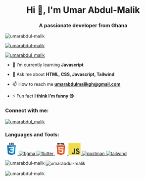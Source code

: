 <h1 align="center">Hi 👋, I'm Umar Abdul-Malik</h1>
<h3 align="center">A passionate developer from Ghana</h3>

<p align="left"> <img src="https://komarev.com/ghpvc/?username=umarabdul-malik&label=Profile%20views&color=0e75b6&style=flat" alt="umarabdul-malik" /> </p>

<p align="left"> <a href="https://github.com/ryo-ma/github-profile-trophy"><img src="https://github-profile-trophy.vercel.app/?username=umarabdul-malik" alt="umarabdul-malik" /></a> </p>

<p align="left"> <a href="https://twitter.com/umarabdul_malik" target="blank"><img src="https://img.shields.io/twitter/follow/umarabdul_malik?logo=twitter&style=for-the-badge" alt="umarabdul_malik" /></a> </p>

- 🌱 I’m currently learning **Javascript**

- 💬 Ask me about **HTML, CSS, Javascript, Tailwind**

- 📫 How to reach me **umarabdulmalikgh@gmail.com**

- ⚡ Fun fact **I think I'm funny 😊**

<h3 align="left">Connect with me:</h3>
<p align="left">
<a href="https://twitter.com/umarabdul_malik" target="blank"><img align="center" src="https://raw.githubusercontent.com/rahuldkjain/github-profile-readme-generator/master/src/images/icons/Social/twitter.svg" alt="umarabdul_malik" height="30" width="40" /></a>
</p>

<h3 align="left">Languages and Tools:</h3>
<p align="left"> <a href="https://www.w3schools.com/css/" target="_blank" rel="noreferrer"> <img src="https://raw.githubusercontent.com/devicons/devicon/master/icons/css3/css3-original-wordmark.svg" alt="css3" width="40" height="40"/> </a> <a href="https://www.figma.com/" target="_blank" rel="noreferrer"> <img src="https://www.vectorlogo.zone/logos/figma/figma-icon.svg" alt="figma" width="40" height="40"/> </a> <a href="https://flutter.dev" target="_blank" rel="noreferrer"> <img src="https://www.vectorlogo.zone/logos/flutterio/flutterio-icon.svg" alt="flutter" width="40" height="40"/> </a> <a href="https://www.w3.org/html/" target="_blank" rel="noreferrer"> <img src="https://raw.githubusercontent.com/devicons/devicon/master/icons/html5/html5-original-wordmark.svg" alt="html5" width="40" height="40"/> </a> <a href="https://developer.mozilla.org/en-US/docs/Web/JavaScript" target="_blank" rel="noreferrer"> <img src="https://raw.githubusercontent.com/devicons/devicon/master/icons/javascript/javascript-original.svg" alt="javascript" width="40" height="40"/> </a> <a href="https://postman.com" target="_blank" rel="noreferrer"> <img src="https://www.vectorlogo.zone/logos/getpostman/getpostman-icon.svg" alt="postman" width="40" height="40"/> </a> <a href="https://tailwindcss.com/" target="_blank" rel="noreferrer"> <img src="https://www.vectorlogo.zone/logos/tailwindcss/tailwindcss-icon.svg" alt="tailwind" width="40" height="40"/> </a> </p>

<p><img align="left" src="https://github-readme-stats.vercel.app/api/top-langs?username=umarabdul-malik&show_icons=true&locale=en&layout=compact" alt="umarabdul-malik" /></p>

<p>&nbsp;<img align="center" src="https://github-readme-stats.vercel.app/api?username=umarabdul-malik&show_icons=true&locale=en" alt="umarabdul-malik" /></p>

<p><img align="center" src="https://github-readme-streak-stats.herokuapp.com/?user=umarabdul-malik&" alt="umarabdul-malik" /></p>
